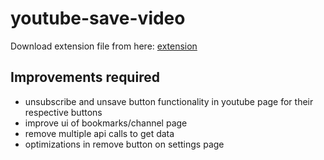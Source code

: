# youtube-save-video
Download extension file from here: [extension](./latest-extension-file/yt_skin-1.0.7.xpi)

## Improvements required
* unsubscribe and unsave button functionality in youtube page for their respective buttons
* improve ui of bookmarks/channel page
* remove multiple api calls to get data
* optimizations in remove button on settings page